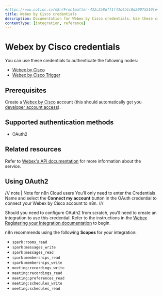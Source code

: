 ```yaml
---
#https://www.notion.so/n8n/Frontmatter-432c2b8dff1f43d4b1c8d20075510fe4
title: Webex by Cisco credentials
description: Documentation for Webex by Cisco credentials. Use these credentials to authenticate Webex by Cisco in n8n, a workflow automation platform.
contentType: [integration, reference]
---
```


# Webex by Cisco credentials

You can use these credentials to authenticate the following nodes:

- [Webex by Cisco](/integrations/builtin/app-nodes/n8n-nodes-base.ciscowebex.md)
- [Webex by Cisco Trigger](/integrations/builtin/trigger-nodes/n8n-nodes-base.ciscowebextrigger.md)

## Prerequisites

Create a [Webex by Cisco](https://www.webex.com/) account (this should automatically get you [developer account access](https://developer.webex.com)).

## Supported authentication methods

- OAuth2

## Related resources

Refer to [Webex's API documentation](https://developer.webex.com/docs/getting-started) for more information about the service.

## Using OAuth2

/// note | Note for n8n Cloud users
You'll only need to enter the Credentials Name and select the **Connect my account** button in the OAuth credential to connect your Webex by Cisco account to n8n.
///

Should you need to configure OAuth2 from scratch, you'll need to create an integration to use this credential. Refer to the instructions in the [Webex Registering your Integration documentation](https://developer.webex.com/docs/integrations#registering-your-integration) to begin.

n8n recommends using the following **Scopes** for your integration:

* `spark:rooms_read`
* `spark:messages_write`
* `spark:messages_read`
* `spark:memberships_read`
* `spark:memberships_write`
* `meeting:recordings_write`
* `meeting:recordings_read`
* `meeting:preferences_read`
* `meeting:schedules_write`
* `meeting:schedules_read`
